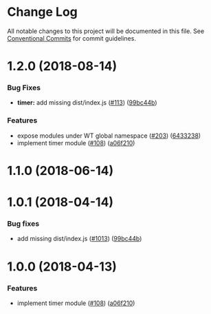 # Change Log

All notable changes to this project will be documented in this file.
See [Conventional Commits](https://conventionalcommits.org) for commit guidelines.

<a name="1.2.0"></a>
# 1.2.0 (2018-08-14)


### Bug Fixes

* **timer:** add missing dist/index.js ([#113](https://github.com/WeTransfer/concorde.js/issues/113)) ([99bc44b](https://github.com/WeTransfer/concorde.js/commit/99bc44b))


### Features

* expose modules under WT global namespace ([#203](https://github.com/WeTransfer/concorde.js/issues/203)) ([6433238](https://github.com/WeTransfer/concorde.js/commit/6433238))
* implement timer module ([#108](https://github.com/WeTransfer/concorde.js/issues/108)) ([a06f210](https://github.com/WeTransfer/concorde.js/commit/a06f210))




<a name="1.1.0"></a>
# 1.1.0 (2018-06-14)

<a name="1.0.1"></a>
# 1.0.1 (2018-04-14)

### Bug fixes

* add missing dist/index.js ([#1013](https://github.com/WeTransfer/concorde.js/pull/113)) ([99bc44b](https://github.com/WeTransfer/concorde.js/commit/99bc44b))

<a name="1.0.0"></a>
# 1.0.0 (2018-04-13)

### Features

* implement timer module ([#108](https://github.com/WeTransfer/concorde.js/pull/108)) ([a06f210](https://github.com/WeTransfer/concorde.js/commit/a06f210))
